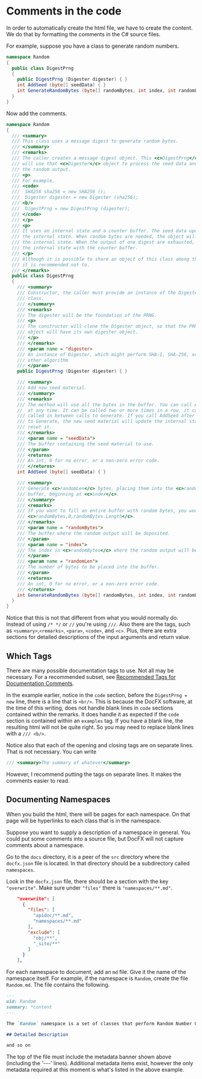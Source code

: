 <!-- Copyright 2025 Yubico AB

Licensed under the Apache License, Version 2.0 (the "License");
you may not use this file except in compliance with the License.
You may obtain a copy of the License at

    http://www.apache.org/licenses/LICENSE-2.0

Unless required by applicable law or agreed to in writing, software
distributed under the License is distributed on an "AS IS" BASIS,
WITHOUT WARRANTIES OR CONDITIONS OF ANY KIND, either express or implied.
See the License for the specific language governing permissions and
limitations under the License. -->

# Comments in the code

In order to automatically create the html file, we have to create the content. We do that by formatting the
comments in the C# source files.

For example, suppose you have a class to generate random numbers.

```C#
namespace Random
{
  public class DigestPrng
  {
    public DigestPrng (Digester digester) { }
    int AddSeed (byte[] seedData) { }
    int GenerateRandomBytes (byte[] randomBytes, int index, int randomLen) { }
  }
}
```

Now add the comments.

```C#
namespace Random
{
  /// <summary>
  /// This class uses a message digest to generate random bytes.
  /// </summary>
  /// <remarks>
  /// The caller creates a message digest object. This <c>DigestPrng</c> class
  /// will use that <c>Digester</c> object to process the seed data and to generate
  /// the random output.
  /// <p>
  /// For example,
  /// <code>
  ///  SHA256 sha256 = new SHA256 ();
  ///  Digester digester = new Digester (sha256);
  /// <b/>
  ///  DigestPrng = new DigestPrng (digester);
  /// </code>
  /// </p>
  /// <p>
  /// It uses an internal state and a counter buffer. The seed data updates
  /// the internal state. When random bytes are needed, the object will digest
  /// the internal state. When the output of one digest are exhausted, update
  /// the internal state with the counter buffer.
  /// </p>
  /// Although it is possible to share an object of this class among threads,
  /// it is recommended not to.
  /// </remarks>
  public class DigestPrng
  {
    /// <summary>
    /// Constructor, the caller must provide an instance of the Digester
    /// class.
    /// </summary>
    /// <remarks>
    /// The digester will be the foundation of the PRNG.
    /// <p>
    /// The constructor will clone the Digester object, so that the PRNG
    /// object will have its own digester object.
    /// </p>
    /// </remarks>
    /// <param name = "digester>
    /// An instance of Digester, which might perform SHA-1, SHA-256, or some
    /// other algorithm
    /// </param>
    public DigestPrng (Digester digester) { }

    /// <summary>
    /// Add new seed material.
    /// </summary>
    /// <remarks>
    /// The method will use all the bytes in the buffer. You can call AddSeed
    //  at any time. It can be called two or more times in a row, it can be
    /// called in between calls to Generate. If you call AddSeed after a call
    /// to Generate, the new seed material will update the internal state, not
    /// reset it.
    /// </remarks>
    /// <param name = "seedData">
    /// The buffer containing the seed material to use.
    /// </param>
    /// <returns>
    /// An int, 0 for no error, or a non-zero error code.
    /// </returns>
    int AddSeed (byte[] seedData) { }

    /// <summary>
    /// Generate <c>randomLen</c> bytes, placing them into the <c>randomBytes</c>
    /// buffer, beginning at <c>index</c>.
    /// </summary>
    /// <remarks>
    /// If you want to fill an entire buffer with random bytes, you would pass in
    /// <c>randomBytes,0,randomBytes.Length</c>.
    /// </remarks>
    /// <param name = "randomBytes">
    /// The buffer where the random output will be deposited.
    /// </param>
    /// <param name = "index">
    /// The index in <c>randomBytes</c> where the random output will begin.
    /// </param>
    /// <param name = "randomLen">
    /// The number of bytes to be placed into the buffer.
    /// </param>
    /// <returns>
    /// An int, 0 for no error, or a non-zero error code.
    /// </returns>
    int GenerateRandomBytes (byte[] randomBytes, int index, int randomLen) { }
  }
}
```

Notice that this is not that different from what you would normally do. Instead of using `/* */` or `//` you're using
`///`. Also there are the tags, such as `<summary>`,`<remarks>`, `<para>`, `<code>`, and `<c>`. Plus, there are extra
sections for detailed descriptions of the input arguments and return value.

## Which Tags

There are many possible documentation tags to use. Not all may be necessary. For a recommended subset, see
[Recommended Tags for Documentation Comments](https://docs.microsoft.com/en-us/dotnet/csharp/programming-guide/xmldoc/recommended-tags-for-documentation-comments).

In the example earlier, notice in the `code` section, before the `DigestPrng = new` line, there is a line that
is `<br/>`.
This is because the DocFX software, at the time of this writing, does not handle blank lines in `code` sections
contained
within the remarks. It does handle it as expected if the `code` section is contained within an `examples` tag. If you
have a blank line, the resulting html will not be quite right. So you may need to replace blank lines with a `/// <b/>`.

Notice also that each of the opening and closing tags are on separate lines. That is not necessary. You can write

```C#
/// <summary>The summary of whatever</summary>
```

However, I recommend putting the tags on separate lines. It makes the comments easier to read.

## Documenting Namespaces

When you build the html, there will be pages for each namespace. On that page will be hyperlinks to each class that is
in the namespace.

Suppose you want to supply a description of a namespace in general. You could put some comments into a source file,
but DocFX will not capture comments about a namespace.

Go to the `docs` directory, it is a peer of the `src` directory where the `docfx.json` file is located. In that
directory
should be a subdirectory called `namespaces`.

Look in the `docfx.json` file, there should be a section with the key `"overwrite"`. Make sure under `"files"` there is
`"namespaces/**.md"`.

```json
    "overwrite": [
      {
        "files": [
          "apidoc/**.md",
          "namespaces/**.md"
        ],
        "exclude": [
          "obj/**",
          "_site/**"
        ]
      }
    ],
```

For each namespace to document, add an `md` file. Give it the name of the namespace itself. For example, if the
namespace
is `Random`, create the file `Random.md`. The file contains the following.

```markdown
---
uid: Random
summary: *content
---

The `Random` namespace is a set of classes that perform Random Number Generation.

## Detailed Description

and so on
```

The top of the file must include the metadata banner shown above (including the '---' lines). Additional metadata items
exist, however the only metadata required at this moment is what's listed in the above example.
